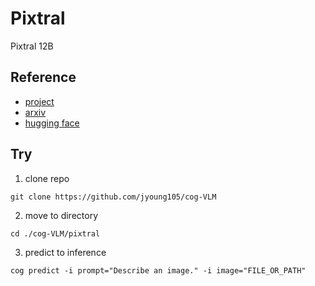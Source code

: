 # Pixtral

Pixtral 12B

## Reference

- [project](https://mistral.ai/news/pixtral-12b/)
- [arxiv](https://arxiv.org/abs/2410.07073)
- [hugging face](https://huggingface.co/mistralai/Pixtral-12B-2409)

## Try

1. clone repo
```
git clone https://github.com/jyoung105/cog-VLM
```

2. move to directory
```
cd ./cog-VLM/pixtral
```

<!-- 3. download weights before deployment
```
cog run script/download-weights
``` -->

3. predict to inference
```
cog predict -i prompt="Describe an image." -i image="FILE_OR_PATH"
```